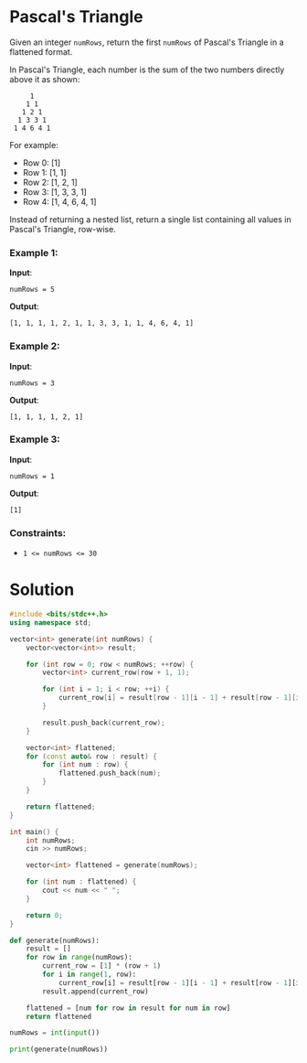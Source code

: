 #  Pascal's Triangle 


Given an integer `numRows`, return the first `numRows` of Pascal's Triangle in a flattened format.

In Pascal's Triangle, each number is the sum of the two numbers directly above it as shown:

```
     1
    1 1
   1 2 1
  1 3 3 1
 1 4 6 4 1
```

For example:

- Row 0: [1]
- Row 1: [1, 1]
- Row 2: [1, 2, 1]
- Row 3: [1, 3, 3, 1]
- Row 4: [1, 4, 6, 4, 1]

Instead of returning a nested list, return a single list containing all values in Pascal's Triangle, row-wise.

### Example 1:

**Input**:
```plaintext
numRows = 5
```

**Output**:
```plaintext
[1, 1, 1, 1, 2, 1, 1, 3, 3, 1, 1, 4, 6, 4, 1]
```

### Example 2:

**Input**:
```plaintext
numRows = 3
```

**Output**:
```plaintext
[1, 1, 1, 1, 2, 1]
```

### Example 3:

**Input**:
```plaintext
numRows = 1
```

**Output**:
```plaintext
[1]
```

### Constraints:
- `1 <= numRows <= 30`




# Solution

```cpp
#include <bits/stdc++.h>
using namespace std;

vector<int> generate(int numRows) {
    vector<vector<int>> result;

    for (int row = 0; row < numRows; ++row) {
        vector<int> current_row(row + 1, 1);

        for (int i = 1; i < row; ++i) {
            current_row[i] = result[row - 1][i - 1] + result[row - 1][i];
        }

        result.push_back(current_row);
    }

    vector<int> flattened;
    for (const auto& row : result) {
        for (int num : row) {
            flattened.push_back(num);
        }
    }

    return flattened;
}

int main() {
    int numRows;
    cin >> numRows;

    vector<int> flattened = generate(numRows);

    for (int num : flattened) {
        cout << num << " ";
    }

    return 0;
}

```

```python
def generate(numRows):
    result = []
    for row in range(numRows):
        current_row = [1] * (row + 1)
        for i in range(1, row):
            current_row[i] = result[row - 1][i - 1] + result[row - 1][i]
        result.append(current_row)

    flattened = [num for row in result for num in row]
    return flattened

numRows = int(input())

print(generate(numRows))

```